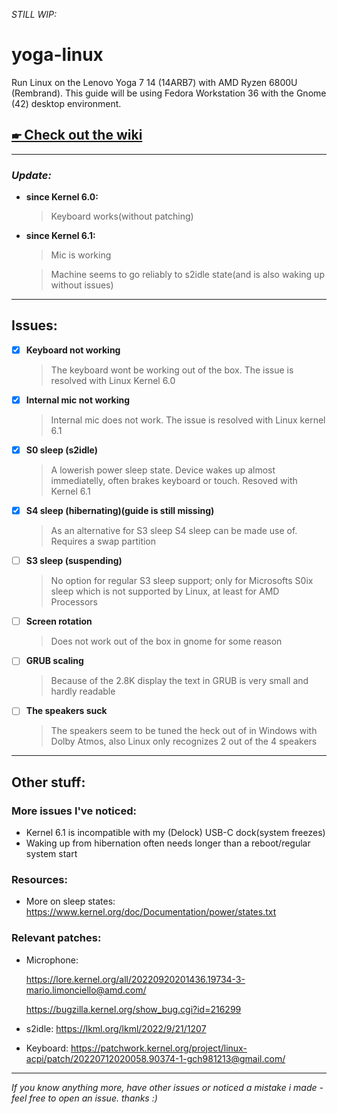 _STILL WIP:_
# yoga-linux
Run Linux on the Lenovo Yoga 7 14 (14ARB7) with AMD Ryzen 6800U (Rembrand).
This guide will be using Fedora Workstation 36 with the Gnome (42) desktop environment.
## [🖝 Check out the wiki](../../wiki/)
***
### _Update:_
- **since Kernel 6.0:**
  > Keyboard works(without patching)
  
- **since Kernel 6.1:**
  > Mic is working
  
  > Machine seems to go reliably to s2idle state(and is also waking up without issues)
***

## Issues:

- [x] **Keyboard not working**
  > The keyboard wont be working out of the box. The issue is resolved with Linux Kernel 6.0
  
- [x] **Internal mic not working**
  > Internal mic does not work. The issue is resolved with Linux kernel 6.1
  
- [x] **S0 sleep (s2idle)**
  > A lowerish power sleep state. Device wakes up almost immediatelly, often brakes keyboard or touch. Resoved with Kernel 6.1
  
- [x] **S4 sleep (hibernating)(guide is still missing)**
  > As an alternative for S3 sleep S4 sleep can be made use of. Requires a swap partition
  
- [ ] **S3 sleep (suspending)**
  > No option for regular S3 sleep support; only for Microsofts S0ix sleep which is not supported by Linux, at least for AMD Processors

- [ ] **Screen rotation**
  > Does not work out of the box in gnome for some reason
  
- [ ] **GRUB scaling**
  > Because of the 2.8K display the text in GRUB is very small and hardly readable
  
- [ ] **The speakers suck**
  > The speakers seem to be tuned the heck out of in Windows with Dolby Atmos, also Linux only recognizes 2 out of the 4 speakers

***

## Other stuff:
### More issues I've noticed:
- Kernel 6.1 is incompatible with my (Delock) USB-C dock(system freezes)
- Waking up from hibernation often needs longer than a reboot/regular system start

### Resources:
- More on sleep states: https://www.kernel.org/doc/Documentation/power/states.txt

### Relevant patches:
- Microphone:

  https://lore.kernel.org/all/20220920201436.19734-3-mario.limonciello@amd.com/

  https://bugzilla.kernel.org/show_bug.cgi?id=216299
- s2idle: https://lkml.org/lkml/2022/9/21/1207
- Keyboard: https://patchwork.kernel.org/project/linux-acpi/patch/20220712020058.90374-1-gch981213@gmail.com/

***

_If you know anything more, have other issues or noticed a mistake i made - feel free to open an issue. thanks :)_
